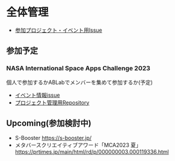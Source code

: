 # 全体管理
- [参加プロジェクト・イベント用Issue](https://github.com/Ratescale/project.README/issues)

## 参加予定
### NASA International Space Apps Challenge 2023
個人で参加するかABLabでメンバーを集めて参加するか(予定)

- [イベント情報issue](https://github.com/Ratescale/project.README/issues/1)
- [プロジェクト管理用Repository](https://github.com/Ratescale/NASASpaceAppsChallenge)

## Upcoming(参加検討中)
- S-Booster https://s-booster.jp/
- メタバースクリエイティブアワード「MCA2023 夏」 https://prtimes.jp/main/html/rd/p/000000003.000119336.html

